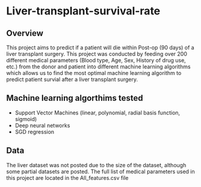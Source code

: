 # Liver-transplant-survival-rate

## Overview
This project aims to predict if a patient will die within Post-op (90 days) of a liver transplant surgery. This project was conducted by feeding over 200 different medical parameters (Blood type, Age, Sex, History of drug use, etc.) from the donor and patient into different machine learning algorithms which allows us to find the most optimal machine learning algorithm to predict patient survial after a liver transplant surgery.


## Machine learning algorthims tested
- Support Vector Machines (linear, polynomial, radial basis function, sigmoid)
- Deep neural networks
- SGD regression

## Data
The liver dataset was not posted due to the size of the dataset, although some partial datasets are posted.
The full list of medical parameters used in this project are located in the All_features.csv file

